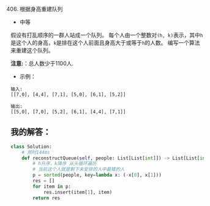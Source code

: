 0406. 根据身高重建队列

- 中等

假设有打乱顺序的一群人站成一个队列。 每个人由一个整数对`(h, k)`表示，其中`h`是这个人的身高，`k`是排在这个人前面且身高大于或等于`h`的人数。 编写一个算法来重建这个队列。

**注意:**：总人数少于1100人.

- 示例：
```
输入:
[[7,0], [4,4], [7,1], [5,0], [6,1], [5,2]]

输出:
[[5,0], [7,0], [5,2], [6,1], [4,4], [7,1]]
```

## 我的解答：
```python
class Solution:
    # 用时144ms
    def reconstructQueue(self, people: List[List[int]]) -> List[List[int]]:
        # h升序，k降序 从头循环遍历 
        # 当前这个人就是剩下未安排的人中最矮的人
        p = sorted(people, key=lambda x: (-x[0], x[1]))
        res = []
        for item in p:
            res.insert(item[1], item)
        return res
```

